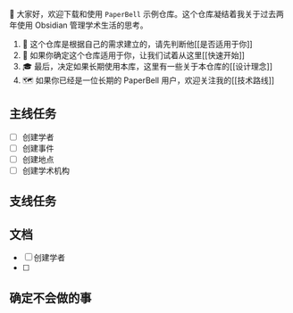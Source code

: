 
👋 大家好，欢迎下载和使用 `PaperBell` 示例仓库。这个仓库凝结着我关于过去两年使用 Obsidian 管理学术生活的思考。

1. 🤔️ 这个仓库是根据自己的需求建立的，请先判断他[[是否适用于你]]
2. 🙋 如果你确定这个仓库适用于你，让我们试着从这里[[快速开始]] 
3. 🎓 最后，决定如果长期使用本库，这里有一些关于本仓库的[[设计理念]]
4. 🗺️ 如果你已经是一位长期的 PaperBell 用户，欢迎关注我的[[技术路线]]
## 主线任务
- [ ] 创建学者
- [ ] 创建事件
- [ ] 创建地点
- [ ] 创建学术机构
## 支线任务

## 文档
- [ ] 创建学者
- [ ] 
## 确定不会做的事